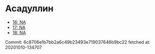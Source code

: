 # Асадуллин
- [16: NA](16.md)
- [17: NA](17.md)
- [18: NA](18.md)

Commit: 6c8706e1b7bb2a6c49b23493e719037646b9bc22
 fetched at: 20201010-134707

